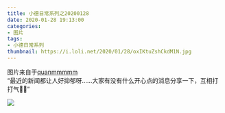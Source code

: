 ```yaml
---
title: 小德日常系列之20200128
date: 2020-01-28 19:13:00
categories:
- 图片
tags:
- 小德日常系列
thumbnail: https://i.loli.net/2020/01/28/oxIKtuZshCkdM1N.jpg
---
```


图片来自于<a href="https://weibo.com/p/1005051720171447" target="_blank">quanmmmmm</a><br/> “最近的新闻都让人好抑郁呀……大家有没有什么开心点的消息分享一下，互相打打气💪💪”

![](https://i.loli.net/2020/01/28/oxIKtuZshCkdM1N.jpg)
